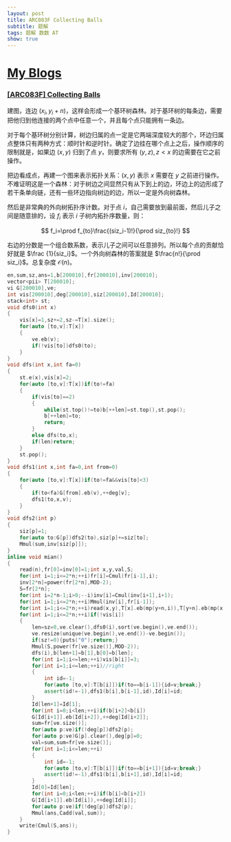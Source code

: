 ```yaml
---
layout: post
title: ARC083F Collecting Balls
subtitle: 题解
tags: 题解 数数 AT
show: true
---
```


# [My Blogs](https://www.cnblogs.com/WrongAnswer90/p/18375448)

### [[ARC083F] Collecting Balls](https://www.luogu.com.cn/problem/AT_arc083_d)

建图，连边 $(x_i,y_i+n)$，这样会形成一个基环树森林。对于基环树的每条边，需要把他归到他连接的两个点中任意一个，并且每个点只能拥有一条边。

对于每个基环树分别计算，树边归属的点一定是它两端深度较大的那个，环边归属点整体只有两种方式：顺时针和逆时针。确定了边挂在哪个点上之后，操作顺序的限制就是，如果边 $(x,y)$ 归到了点 $y$，则要求所有 $(y,z),z<x$ 的边需要在它之前操作。

把边看成点，再建一个图来表示拓扑关系：$(x,y)$ 表示 $x$ 需要在 $y$ 之前进行操作。不难证明这是一个森林：对于树边之间显然只有从下到上的边，环边上的边形成了若干条单向链，还有一些环边指向树边的边，所以一定是外向树森林。

然后是非常典的外向树拓扑序计数。对于点 $i$，自己需要放到最前面，然后儿子之间是随意排的，设 $f_i$ 表示 $i$ 子树内拓扑序数量，则：

$$
f_i=\prod f_{to}\frac{(siz_i-1)!}{\prod siz_{to}!}
$$

右边的分数是一个组合数系数，表示儿子之间可以任意排列。所以每个点的贡献恰好就是 $\frac {1}{siz_i}$。一个外向树森林的答案就是 $\frac{n!}{\prod siz_i}$。总复杂度 $\mathcal O(n)$。

```cpp
en,sum,sz,ans=1,b[200010],fr[200010],inv[200010];
vector<pii> T[200010];
vi G[200010],ve;
int vis[200010],deg[200010],siz[200010],Id[200010];
stack<int> st;
void dfs0(int x)
{
	vis[x]=1,sz+=2,sz-=T[x].size();
	for(auto [to,v]:T[x])
	{
		ve.eb(v);
		if(!vis[to])dfs0(to);
	}
}
void dfs(int x,int fa=0)
{
	st.e(x),vis[x]=2;
	for(auto [to,v]:T[x])if(to!=fa)
	{
		if(vis[to]==2)
		{
			while(st.top()!=to)b[++len]=st.top(),st.pop();
			b[++len]=to;
			return;
		}
		else dfs(to,x);
		if(len)return;
	}
	st.pop();
}
void dfs1(int x,int fa=0,int from=0)
{
	for(auto [to,v]:T[x])if(to!=fa&&vis[to]<3)
	{
		if(to<fa)G[from].eb(v),++deg[v];
		dfs1(to,x,v);
	}
}
void dfs2(int p)
{
	siz[p]=1;
	for(auto to:G[p])dfs2(to),siz[p]+=siz[to];
	Mmul(sum,inv[siz[p]]);
}
inline void mian()
{
	read(n),fr[0]=inv[0]=1;int x,y,val,S;
	for(int i=1;i<=2*n;++i)fr[i]=Cmul(fr[i-1],i);
	inv[2*n]=power(fr[2*n],MOD-2);
	S=fr[2*n];
	for(int i=2*n-1;i>0;--i)inv[i]=Cmul(inv[i+1],i+1);
	for(int i=1;i<=2*n;++i)Mmul(inv[i],fr[i-1]);
	for(int i=1;i<=2*n;++i)read(x,y),T[x].eb(mp(y+n,i)),T[y+n].eb(mp(x,i));
	for(int i=1;i<=2*n;++i)if(!vis[i])
	{
		len=sz=0,ve.clear(),dfs0(i),sort(ve.begin(),ve.end());
		ve.resize(unique(ve.begin(),ve.end())-ve.begin());
		if(sz!=0){puts("0");return;}
		Mmul(S,power(fr[ve.size()],MOD-2));
		dfs(i),b[len+1]=b[1],b[0]=b[len];
		for(int i=1;i<=len;++i)vis[b[i]]=3;
		for(int i=1;i<=len;++i)//right
		{
			int id=-1;
			for(auto [to,v]:T[b[i]])if(to==b[i-1]){id=v;break;}
			assert(id!=-1),dfs1(b[i],b[i-1],id),Id[i]=id;
		}
		Id[len+1]=Id[1];
		for(int i=0;i<len;++i)if(b[i+2]<b[i])
		G[Id[i+1]].eb(Id[i+2]),++deg[Id[i+2]];
		sum=fr[ve.size()];
		for(auto p:ve)if(!deg[p])dfs2(p);
		for(auto p:ve)G[p].clear(),deg[p]=0;
		val=sum,sum=fr[ve.size()];
		for(int i=1;i<=len;++i)
		{
			int id=-1;
			for(auto [to,v]:T[b[i]])if(to==b[i+1]){id=v;break;}
			assert(id!=-1),dfs1(b[i],b[i+1],id),Id[i]=id;
		}
		Id[0]=Id[len];
		for(int i=0;i<len;++i)if(b[i]<b[i+2])
		G[Id[i+1]].eb(Id[i]),++deg[Id[i]];
		for(auto p:ve)if(!deg[p])dfs2(p);
		Mmul(ans,Cadd(val,sum));
	}
	write(Cmul(S,ans));
}
```